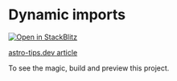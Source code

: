 # Dynamic imports

[![Open in StackBlitz](https://developer.stackblitz.com/img/open_in_stackblitz.svg)](https://stackblitz.com/github/astrolicious/astro-tips.dev/tree/main/examples/script-tag-dynamic-imports)

[astro-tips.dev article](https://astro-tips.dev/tips/script-tag-dynamic-imports/)

To see the magic, build and preview this project.